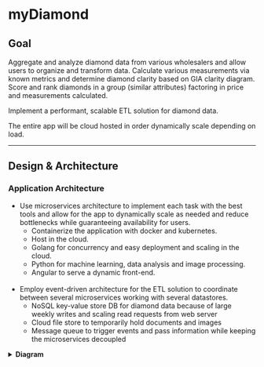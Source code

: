 # myDiamond

## Goal

Aggregate and analyze diamond data from various wholesalers and allow users to organize and transform data. Calculate various measurements via known metrics and determine diamond clarity based on GIA clarity diagram. Score and rank diamonds in a group (similar attributes) factoring in price and measurements calculated.

Implement a performant, scalable ETL solution for diamond data.

The entire app will be cloud hosted in order dynamically scale depending on load.

***

## Design & Architecture

### Application Architecture

- Use microservices architecture to implement each task with the best tools and allow for the app to dynamically scale as needed and reduce bottlenecks while guaranteeing availability for users.
  - Containerize the application with docker and kubernetes.
  - Host in the cloud.
  - Golang for concurrency and easy deployment and scaling in the cloud.
  - Python for machine learning, data analysis and image processing.
  - Angular to serve a dynamic front-end.
  <br>
- Employ event-driven architecture for the ETL solution to coordinate between several microservices working with several datastores.
  - NoSQL key-value store DB for diamond data because of large weekly writes and scaling read requests from web server
  - Cloud file store to temporarily hold documents and images
  - Message queue to trigger events and pass information while keeping the microservices decoupled  

<details>
  <summary><b>Diagram<b></summary>
  <p>
    <img src="/application_architecture.png?raw=true" alt="Mountain View">
    </p>
</details>

